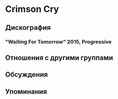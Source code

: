 # Crimson Cry



## Дискография

### "Waiting For Tomorrow" 2015, Progressive




## Отношения с другими группами


## Обсуждения


## Упоминания

